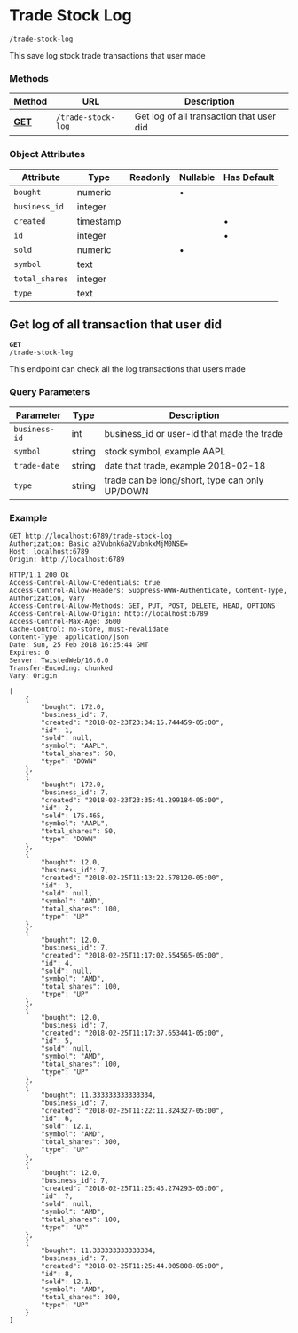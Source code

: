 
Trade Stock Log
======

`/trade-stock-log`

This save log stock trade transactions that user made

### Methods

Method | URL | Description
--- | --- | ---
**[GET](/documentation/endpoint/trade-stock-log#get-log-of-all-transaction-that-user-did)** | `/trade-stock-log` | Get log of all transaction that user did

### Object Attributes

Attribute | Type | Readonly | Nullable | Has Default
--- | --- | --- | --- | ---
`bought` | numeric | &nbsp; | &bullet; | &nbsp;
`business_id` | integer | &nbsp; | &nbsp; | &nbsp;
`created` | timestamp | &nbsp; | &nbsp; | &bullet;
`id` | integer | &nbsp; | &nbsp; | &bullet;
`sold` | numeric | &nbsp; | &bullet; | &nbsp;
`symbol` | text | &nbsp; | &nbsp; | &nbsp;
`total_shares` | integer | &nbsp; | &nbsp; | &nbsp;
`type` | text | &nbsp; | &nbsp; | &nbsp;

Get log of all transaction that user did
------
<code request-method="GET">**GET** /trade-stock-log</code>

This endpoint can check all the log transactions that users made

### Query Parameters

Parameter | Type | Description
--- | --- | ---
`business-id` | int | business_id or user-id that made the trade
`symbol` | string | stock symbol, example AAPL
`trade-date` | string | date that trade, example 2018-02-18
`type` | string | trade can be long/short, type can only UP/DOWN



### Example
```http
GET http://localhost:6789/trade-stock-log
Authorization: Basic a2Vubnk6a2VubnkxMjM0NSE=
Host: localhost:6789
Origin: http://localhost:6789
```

```http
HTTP/1.1 200 Ok
Access-Control-Allow-Credentials: true
Access-Control-Allow-Headers: Suppress-WWW-Authenticate, Content-Type, Authorization, Vary
Access-Control-Allow-Methods: GET, PUT, POST, DELETE, HEAD, OPTIONS
Access-Control-Allow-Origin: http://localhost:6789
Access-Control-Max-Age: 3600
Cache-Control: no-store, must-revalidate
Content-Type: application/json
Date: Sun, 25 Feb 2018 16:25:44 GMT
Expires: 0
Server: TwistedWeb/16.6.0
Transfer-Encoding: chunked
Vary: Origin

[
    {
        "bought": 172.0, 
        "business_id": 7, 
        "created": "2018-02-23T23:34:15.744459-05:00", 
        "id": 1, 
        "sold": null, 
        "symbol": "AAPL", 
        "total_shares": 50, 
        "type": "DOWN"
    }, 
    {
        "bought": 172.0, 
        "business_id": 7, 
        "created": "2018-02-23T23:35:41.299184-05:00", 
        "id": 2, 
        "sold": 175.465, 
        "symbol": "AAPL", 
        "total_shares": 50, 
        "type": "DOWN"
    }, 
    {
        "bought": 12.0, 
        "business_id": 7, 
        "created": "2018-02-25T11:13:22.578120-05:00", 
        "id": 3, 
        "sold": null, 
        "symbol": "AMD", 
        "total_shares": 100, 
        "type": "UP"
    }, 
    {
        "bought": 12.0, 
        "business_id": 7, 
        "created": "2018-02-25T11:17:02.554565-05:00", 
        "id": 4, 
        "sold": null, 
        "symbol": "AMD", 
        "total_shares": 100, 
        "type": "UP"
    }, 
    {
        "bought": 12.0, 
        "business_id": 7, 
        "created": "2018-02-25T11:17:37.653441-05:00", 
        "id": 5, 
        "sold": null, 
        "symbol": "AMD", 
        "total_shares": 100, 
        "type": "UP"
    }, 
    {
        "bought": 11.333333333333334, 
        "business_id": 7, 
        "created": "2018-02-25T11:22:11.824327-05:00", 
        "id": 6, 
        "sold": 12.1, 
        "symbol": "AMD", 
        "total_shares": 300, 
        "type": "UP"
    }, 
    {
        "bought": 12.0, 
        "business_id": 7, 
        "created": "2018-02-25T11:25:43.274293-05:00", 
        "id": 7, 
        "sold": null, 
        "symbol": "AMD", 
        "total_shares": 100, 
        "type": "UP"
    }, 
    {
        "bought": 11.333333333333334, 
        "business_id": 7, 
        "created": "2018-02-25T11:25:44.005808-05:00", 
        "id": 8, 
        "sold": 12.1, 
        "symbol": "AMD", 
        "total_shares": 300, 
        "type": "UP"
    }
]
```

